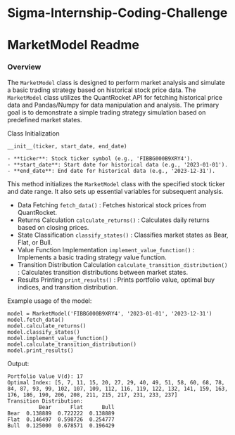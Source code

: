 # Sigma-Internship-Coding-Challenge

# MarketModel Readme

### Overview

The `MarketModel` class is designed to perform market analysis and simulate a basic trading strategy based on historical stock price data. The `MarketModel` class utilizes the QuantRocket API for fetching historical price data and Pandas/Numpy for data manipulation and analysis. The primary goal is to demonstrate a simple trading strategy simulation based on predefined market states.

Class Initialization

    __init__(ticker, start_date, end_date)
    
    - **ticker**: Stock ticker symbol (e.g., 'FIBBG000B9XRY4').
    - **start_date**: Start date for historical data (e.g., '2023-01-01').
    - **end_date**: End date for historical data (e.g., '2023-12-31').

This method initializes the `MarketModel` class with the specified stock ticker and date range. It also sets up essential variables for subsequent analysis.

- Data Fetching `fetch_data()` : Fetches historical stock prices from QuantRocket.
- Returns Calculation `calculate_returns()` : Calculates daily returns based on closing prices.
- State Classification `classify_states()` : Classifies market states as Bear, Flat, or Bull.
- Value Function Implementation `implement_value_function()` : Implements a basic trading strategy value function.
- Transition Distribution Calculation `calculate_transition_distribution()` : Calculates transition distributions between market states.
- Results Printing `print_results()` : Prints portfolio value, optimal buy indices, and transition distribution.

Example usage of the model:

    model = MarketModel('FIBBG000B9XRY4', '2023-01-01', '2023-12-31')
    model.fetch_data()
    model.calculate_returns()
    model.classify_states()
    model.implement_value_function()
    model.calculate_transition_distribution()
    model.print_results()

Output:

    Portfolio Value V(d): 17
    Optimal Index: [5, 7, 11, 15, 20, 27, 29, 40, 49, 51, 58, 60, 68, 78, 84, 87, 93, 99, 102, 107, 109, 112, 116, 119, 122, 132, 141, 159, 163, 176, 186, 190, 206, 208, 211, 215, 217, 231, 233, 237]
    Transition Distribution:
              Bear      Flat      Bull
    Bear  0.138889  0.722222  0.138889
    Flat  0.146497  0.598726  0.254777
    Bull  0.125000  0.678571  0.196429
